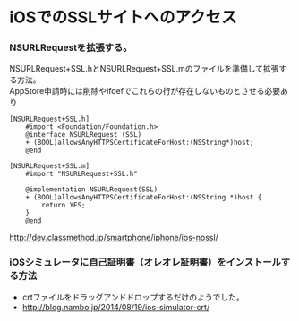 # iOSでのSSLサイトへのアクセス

### NSURLRequestを拡張する。
NSURLRequest+SSL.hとNSURLRequest+SSL.mのファイルを準備して拡張する方法。  
AppStore申請時には削除やifdefでこれらの行が存在しないものとさせる必要あり
```
[NSURLRequest+SSL.h]
	#import <Foundation/Foundation.h>
	@interface NSURLRequest (SSL)
	+ (BOOL)allowsAnyHTTPSCertificateForHost:(NSString*)host;
	@end

[NSURLRequest+SSL.m]
	#import "NSURLRequest+SSL.h"
	 
	@implementation NSURLRequest(SSL)
	+ (BOOL)allowsAnyHTTPSCertificateForHost:(NSString *)host {
	    return YES;
	}
	@end
```
http://dev.classmethod.jp/smartphone/iphone/ios-nossl/


### iOSシミュレータに自己証明書（オレオレ証明書）をインストールする方法
- crtファイルをドラッグアンドドロップするだけのようでした。
 - http://blog.nambo.jp/2014/08/19/ios-simulator-crt/
